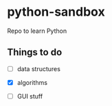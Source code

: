 # python-sandbox
Repo to learn Python

## Things to do
- [ ] data structures
- [x] algorithms
- [ ] GUI stuff

